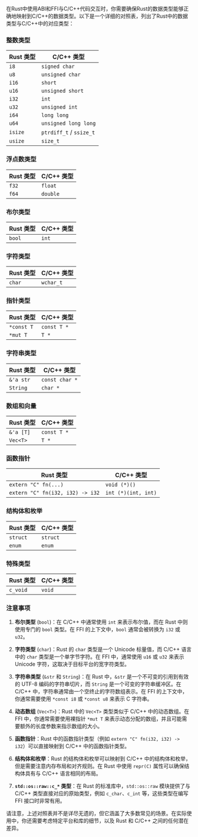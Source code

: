 在Rust中使用ABI和FFI与C/C++代码交互时，你需要确保Rust的数据类型能够正确地映射到C/C++的数据类型。以下是一个详细的对照表，列出了Rust中的数据类型与C/C++中的对应类型：

### 整数类型

| Rust 类型      | C/C++ 类型     |
|-------------|------------|
| `i8`        | `signed char`  |
| `u8`        | `unsigned char` |
| `i16`       | `short`        |
| `u16`       | `unsigned short` |
| `i32`       | `int`          |
| `u32`       | `unsigned int`  |
| `i64`       | `long long`    |
| `u64`       | `unsigned long long` |
| `isize`     | `ptrdiff_t` / `ssize_t` |
| `usize`     | `size_t`       |

### 浮点数类型

| Rust 类型      | C/C++ 类型 |
|-------------|----------|
| `f32`       | `float`  |
| `f64`       | `double` |

### 布尔类型

| Rust 类型      | C/C++ 类型 |
|-------------|----------|
| `bool`      | `int`    |

### 字符类型

| Rust 类型      | C/C++ 类型     |
|-------------|-------------|
| `char`      | `wchar_t`   |

### 指针类型

| Rust 类型      | C/C++ 类型     |
|-------------|-------------|
| `*const T`  | `const T *` |
| `*mut T`    | `T *`       |

### 字符串类型

| Rust 类型      | C/C++ 类型     |
|-------------|-------------|
| `&'a str`   | `const char *` |
| `String`    | `char *`     |

### 数组和向量

| Rust 类型      | C/C++ 类型     |
|-------------|-------------|
| `&'a [T]`   | `const T *` |
| `Vec<T>`    | `T *`       |

### 函数指针

| Rust 类型                      | C/C++ 类型     |
|----------------------------|-------------|
| `extern "C" fn(...)`       | `void (*)()` |
| `extern "C" fn(i32, i32) -> i32` | `int (*)(int, int)` |

### 结构体和枚举

| Rust 类型      | C/C++ 类型     |
|-------------|-------------|
| `struct`    | `struct`    |
| `enum`      | `enum`      |

### 特殊类型

| Rust 类型      | C/C++ 类型     |
|-------------|-------------|
| `c_void`    | `void`      |

### 注意事项

1. **布尔类型** (`bool`)：在 C/C++ 中通常使用 `int` 来表示布尔值，而在 Rust 中则使用专门的 `bool` 类型。在 FFI 的上下文中，`bool` 通常会被转换为 `i32` 或 `u32`。

2. **字符类型** (`char`)：Rust 的 `char` 类型是一个 Unicode 标量值，而 C/C++ 语言中的 `char` 类型是一个单字节字符。在 FFI 中，通常使用 `u16` 或 `u32` 来表示 Unicode 字符，这取决于目标平台的宽字符类型。

3. **字符串类型** (`&str` 和 `String`)：在 Rust 中，`&str` 是一个不可变的引用到有效的 UTF-8 编码的字符串切片，而 `String` 是一个可变的字符串缓冲区。在 C/C++ 中，字符串通常由一个空终止的字符数组表示。在 FFI 的上下文中，你通常需要使用 `*const i8` 或 `*const u8` 来表示 C 字符串。

4. **动态数组** (`Vec<T>`)：Rust 中的 `Vec<T>` 类型类似于 C/C++ 中的动态数组。在 FFI 中，你通常需要使用裸指针 `*mut T` 来表示动态分配的数组，并且可能需要额外的长度参数来指示数组的大小。

5. **函数指针**：Rust 中的函数指针类型（例如 `extern "C" fn(i32, i32) -> i32`）可以直接映射到 C/C++ 中的函数指针类型。

6. **结构体和枚举**：Rust 的结构体和枚举可以映射到 C/C++ 中的结构体和枚举，但是需要注意内存布局和对齐规则。在 Rust 中使用 `repr(C)` 属性可以确保结构体具有与 C/C++ 语言相同的布局。

7. **`std::os::raw::c_*` 类型**：在 Rust 的标准库中，`std::os::raw` 模块提供了与 C/C++ 类型直接对应的原始类型，例如 `c_char`、`c_int` 等，这些类型在编写 FFI 接口时非常有用。

请注意，上述对照表并不是详尽无遗的，但它涵盖了大多数常见的场景。在实际使用中，你还需要考虑特定平台和库的细节，以及 Rust 和 C/C++ 之间的任何潜在差异。